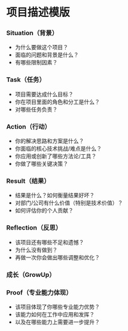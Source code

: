 # 项目描述模版
### Situation（背景）
- 为什么要做这个项目？ 
- 面临的问题和背景是什么？
- 有哪些限制因素？
### Task（任务）
- 项目需要达成什么目标？
- 你在项目里面的角色和分工是什么？
- 对哪些任务负责？
### Action（行动）
- 你的解决思路和方案是什么？
- 你面临的核心技术挑战/难点是什么？
- 你应用或创新了哪些方法论/工具？
- 你做了哪些关键决策？
### Result（结果）
- 结果是什么？如何衡量结果好坏？
- 对部门/公司有什么价值（特别是技术价值）？
- 如何评估你的个人贡献？
### Reflection（反思）
- 该项目还有哪些不足和遗憾？
- 为什么没有做到？
- 再做一次你会做出哪些调整和优化？

### 成长（GrowUp）

### Proof（专业能力体现）
- 该项目体现了你哪些专业能力优势？
- 该能力如何在工作中应用和发挥？
- 以及在哪些能力上需要进一步提升？